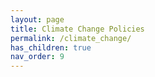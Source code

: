 ```yaml
---
layout: page
title: Climate Change Policies
permalink: /climate_change/
has_children: true
nav_order: 9
---
```

